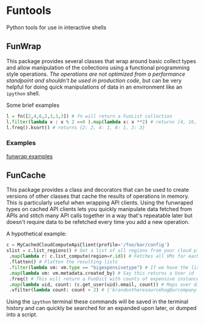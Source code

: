 # Funtools
Python tools for use in interactive shells


## FunWrap

This package provides several classes that wrap around basic collect types and allow manipulation of the collections using a functional programming style operations. _The operations are not optimized from a performance standpoint and shouldn't be used in production code_, but can be very helpful for doing quick manipulations of data in an environment like an `ipython` shell.

Some brief examples

```python
l = fn([2,4,6,2,3,3,3]) # fn will return a FunList collection
l.filter(lambda x : x % 2 ==0 ).map(lambda x: x **2) # returns [4, 16, 36, 4]
l.freq().ksort() # returns {2: 2, 4: 1, 6: 1, 3: 3}
```

### Examples
[funwrap examples](./examples/FunWrapExamples.md)

## FunCache

This package provides a class and decorators that can be used to create versions of other classes that cache the results of operations in memory. This is particularly useful when wrapping API clients. Using the funwraped types on cached API clients lets you quickly manipulate data fetched from APIs and stitch many API calls together in a way that's repeatable later but doesn't require data to be refetched every time you add a new operation.

A hypothetical example:

```python
c = MyCachedCloudComputeApiClient(profile='/foo/bar/config')
slist = c.list_regions() # Get a list of all regions from your cloud platform API
 .map(lambda r: c.list_compute(region=r.id)) # Fetches all VMs for each region, this could take a while
 .flatten() # Flatten the resulting lists
 .filter(lambda vm: vm.type == "bigexpensivetype") # If we have the list_compute calls cached, this will return quickly
 .map(lambda vm: vm.metadata.created_by) # Say this returns a User id
 .freq() # This will return a FunDict with counts of expensive instances by user id {'xya134adf3': 51,...}
 .map(lambda uid, count: (c.get_user(uid).email, count)) # Maps over dict grabbing user records, only expensive 1st time if cached
 .vfilter(lambda count: count > 2) # {'brandontheresourcehog@urcompany.com': 51, ...}
```

Using the `ipython` terminal these commands will be saved in the terminal history and can quickly be searched for an expanded upon later, or dumped into a script.

